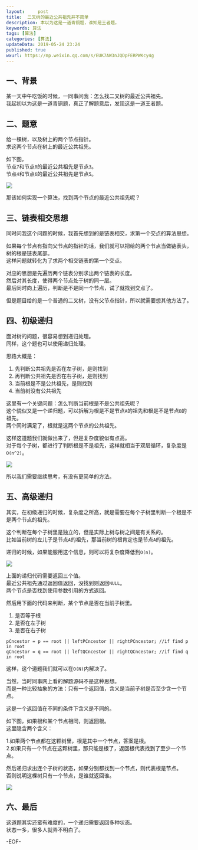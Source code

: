 ```yaml
---   
layout:     post  
title:  二叉树的最近公共祖先并不简单  
description: 本以为这是一道青铜题，谁知是王者题。   
keywords: 算法  
tags: [算法]    
categories: [算法]  
updateData: 2019-05-24 23:24   
published: true 
wxurl: https://mp.weixin.qq.com/s/EUK7AW3nJQDpFERPWKcy4g  
---  
```



## 一、背景  


某一天中午吃饭的时候，一同事问我：怎么找二叉树的最近公共祖先。  
我起初以为这是一道青铜题，真正了解题意后，发现这是一道王者题。  


## 二、题意  


给一棵树，以及树上的两个节点指针。  
求这两个节点在树上的最近公共祖先。  


如下图，  
节点`7`和节点`0`的最近公共祖先是节点`3`。  
节点`4`和节点`6`的最近公共祖先是节点`5`。  


![](http://res2019.tiankonguse.com/images/2019/05/24/001.png)  


那该如何实现一个算法，找到两个节点的最近公共祖先呢？  


## 三、链表相交思想  


同时问我这个问题的时候，我首先想到的是链表相交，求第一个交点的算法思想。  


如果每个节点有指向父节点的指针的话，我们就可以把给的两个节点当做链表头，树的根是链表尾部。  
这样问题就转化为了求两个相交链表的第一个交点。  


对应的思想是先遍历两个链表分别求出两个链表的长度。  
然后对其长度，使得两个节点处于树的同一层。  
最后同时向上遍历，判断是不是同一个节点，试了就找到交点了。  


但是题目给的是一个普通的二叉树，没有父节点指针，所以就需要想其他方法了。  


## 四、初级递归  


面对树的问题，很容易想到递归处理。  
同样，这个题也可以使用递归处理。  


思路大概是：


1. 先判断公共祖先是否在左子树，是则找到  
2. 再判断公共祖先是否在右子树，是则找到  
3. 当前根是不是公共祖先，是则找到  
4. 当前树没有公共祖先  


这里有一个关键问题：怎么判断当前根是不是公共祖先呢？  
这个貌似又是一个递归题，可以拆解为根是不是节点`A`的祖先和根是不是节点`B`的祖先。  
两个同时满足了，根就是这两个节点的公共祖先。  


这样这道题我们就做出来了，但是复杂度貌似有点高。  
对于每个子树，都进行了判断根是不是祖先，这样就相当于双层循环，复杂度是`O(n^2)`。  


![](http://res2019.tiankonguse.com/images/2019/05/24/002.png)  


所以我们需要继续思考，有没有更简单的方法。  


## 五、高级递归  


其实，在初级递归的时候，复杂度之所高，就是需要在每个子树里判断一个根是不是两个节点的祖先。  


这个判断在每个子树里是独立的，但是实际上树与树之间是有关系的。  
比如当前树的左儿子是节点`A`的祖先，那当前树的根肯定也是节点`A`的祖先。  


递归的时候，如果能服用这个信息，则可以将复杂度降低到`O(n)`。  


![](http://res2019.tiankonguse.com/images/2019/05/24/003.png)  


上面的递归代码需要返回三个值。  
最近公共祖先通过返回值返回，没找到则返回`NULL`。  
两个节点是否找到使用参数引用的方式返回。  


然后用下面的代码来判断，某个节点是否在当前子树里。  

1. 是否等于根  
2. 是否在左子树  
3. 是否在右子树  


```
pCncestor = p == root || leftPCncestor || rightPCncestor; //if find p in root
qCncestor = q == root || leftQCncestor || rightQCncestor; //if find q in root
```

这样，这个道题我们就可以在`O(N)`内解决了。  


当然，当时同事网上看的解题源码不是这种思想。  
而是一种比较抽象的方法：只有一个返回值，含义是当前子树是否至少含一个节点。  


这是一个返回值在不同的条件下含义是不同的。  


如下图，如果根和某个节点相同，则返回根。  
这里隐含两个含义：  

1.如果两个节点都在这颗树里，根是其中一个节点，答案是根。  
2.如果只有一个节点在这颗树里，那只能是根了，返回根代表找到了至少一个节点。  


然后递归求出连个子树的状态，如果分别都找到一个节点，则代表根是节点。  
否则说明这棵树只有一个节点，是谁就返回谁。  


![](http://res2019.tiankonguse.com/images/2019/05/24/004.png)  


## 六、最后  


这道题其实还蛮有难度的，一个递归需要返回多种状态。  
状态一多，很多人就弄不明白了。  




-EOF-  



